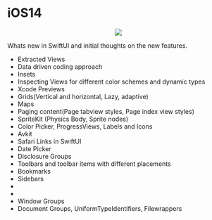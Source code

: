 # iOS14

<p align="center">
<img src="https://img.shields.io/badge/iOS14-Swift%205.2-orange"/>
</p>

Whats new in SwiftUI and initial thoughts on the new features.

- Extracted Views
- Data driven coding approach
- Insets 
- Inspecting Views for different color schemes and dynamic types
- Xcode Previews
- Grids(Vertical and horizontal, Lazy, adaptive)
- Maps
- Paging content(Page tabview styles, Page index view styles)
- SpriteKit (Physics Body, Sprite nodes)
- Color Picker, ProgressViews, Labels and Icons
- Avkit
- Safari Links in SwiftUI 
- Date Picker
- Disclosure Groups
- Toolbars and toolbar items with different placements
- Bookmarks
- Sidebars
-
-
- Window Groups
- Document Groups, UniformTypeIdentifiers, Filewrappers
